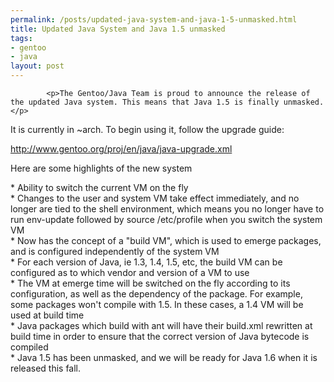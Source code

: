 ```yaml
--- 
permalink: /posts/updated-java-system-and-java-1-5-unmasked.html
title: Updated Java System and Java 1.5 unmasked
tags: 
- gentoo
- java
layout: post
---
```


			<p>The Gentoo/Java Team is proud to announce the release of the updated Java system. This means that Java 1.5 is finally unmasked.</p>

<p>It is currently in ~arch. To begin using it, follow the upgrade guide:</p>

<p><a href="http://www.gentoo.org/proj/en/java/java-upgrade.xml">http://www.gentoo.org/proj/en/java/java-upgrade.xml</a></p>

<p>Here are some highlights of the new system</p>

 <p>* Ability to switch the current VM on the fly<br>
 * Changes to the user and system VM take effect immediately, and no longer are tied to the shell environment, which means you no longer have to run env-update followed by source /etc/profile when you switch the system VM<br>
 * Now has the concept of a "build VM", which is used to emerge packages, and is configured independently of the system VM<br>
 * For each version of Java, ie 1.3, 1.4, 1.5, etc, the build VM can be configured as to which vendor and version of a VM to use<br>
 * The VM at emerge time will be switched on the fly according to its configuration, as well as the dependency of the package. For example, some packages won't compile with 1.5. In these cases, a 1.4 VM will be used at build time<br>
 * Java packages which build with ant will have their build.xml rewritten at build time in order to ensure that the correct version of Java bytecode is compiled<br>
 * Java 1.5 has been unmasked, and we will be ready for Java 1.6 when it is released this fall.</p>

					